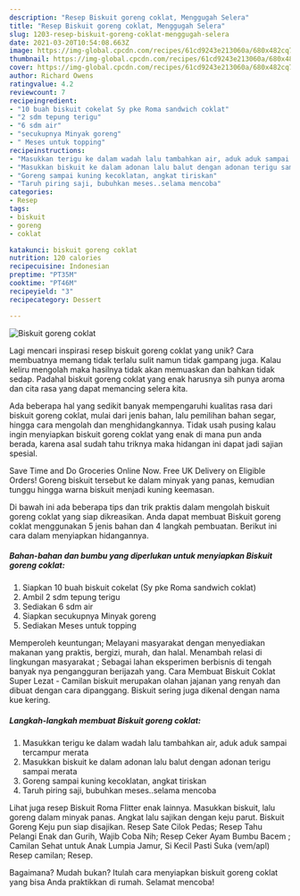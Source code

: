 ```yaml
---
description: "Resep Biskuit goreng coklat, Menggugah Selera"
title: "Resep Biskuit goreng coklat, Menggugah Selera"
slug: 1203-resep-biskuit-goreng-coklat-menggugah-selera
date: 2021-03-20T10:54:08.663Z
image: https://img-global.cpcdn.com/recipes/61cd9243e213060a/680x482cq70/biskuit-goreng-coklat-foto-resep-utama.jpg
thumbnail: https://img-global.cpcdn.com/recipes/61cd9243e213060a/680x482cq70/biskuit-goreng-coklat-foto-resep-utama.jpg
cover: https://img-global.cpcdn.com/recipes/61cd9243e213060a/680x482cq70/biskuit-goreng-coklat-foto-resep-utama.jpg
author: Richard Owens
ratingvalue: 4.2
reviewcount: 7
recipeingredient:
- "10 buah biskuit cokelat Sy pke Roma sandwich coklat"
- "2 sdm tepung terigu"
- "6 sdm air"
- "secukupnya Minyak goreng"
- " Meses untuk topping"
recipeinstructions:
- "Masukkan terigu ke dalam wadah lalu tambahkan air, aduk aduk sampai tercampur merata"
- "Masukkan biskuit ke dalam adonan lalu balut dengan adonan terigu sampai merata"
- "Goreng sampai kuning kecoklatan, angkat tiriskan"
- "Taruh piring saji, bubuhkan meses..selama mencoba"
categories:
- Resep
tags:
- biskuit
- goreng
- coklat

katakunci: biskuit goreng coklat 
nutrition: 120 calories
recipecuisine: Indonesian
preptime: "PT35M"
cooktime: "PT46M"
recipeyield: "3"
recipecategory: Dessert

---
```



![Biskuit goreng coklat](https://img-global.cpcdn.com/recipes/61cd9243e213060a/680x482cq70/biskuit-goreng-coklat-foto-resep-utama.jpg)

Lagi mencari inspirasi resep biskuit goreng coklat yang unik? Cara membuatnya memang tidak terlalu sulit namun tidak gampang juga. Kalau keliru mengolah maka hasilnya tidak akan memuaskan dan bahkan tidak sedap. Padahal biskuit goreng coklat yang enak harusnya sih punya aroma dan cita rasa yang dapat memancing selera kita.

Ada beberapa hal yang sedikit banyak mempengaruhi kualitas rasa dari biskuit goreng coklat, mulai dari jenis bahan, lalu pemilihan bahan segar, hingga cara mengolah dan menghidangkannya. Tidak usah pusing kalau ingin menyiapkan biskuit goreng coklat yang enak di mana pun anda berada, karena asal sudah tahu triknya maka hidangan ini dapat jadi sajian spesial.

Save Time and Do Groceries Online Now. Free UK Delivery on Eligible Orders! Goreng biskuit tersebut ke dalam minyak yang panas, kemudian tunggu hingga warna biskuit menjadi kuning keemasan.


Di bawah ini ada beberapa tips dan trik praktis dalam mengolah biskuit goreng coklat yang siap dikreasikan. Anda dapat membuat Biskuit goreng coklat menggunakan 5 jenis bahan dan 4 langkah pembuatan. Berikut ini cara dalam menyiapkan hidangannya.

<!--inarticleads1-->

##### Bahan-bahan dan bumbu yang diperlukan untuk menyiapkan Biskuit goreng coklat:

1. Siapkan 10 buah biskuit cokelat (Sy pke Roma sandwich coklat)
1. Ambil 2 sdm tepung terigu
1. Sediakan 6 sdm air
1. Siapkan secukupnya Minyak goreng
1. Sediakan  Meses untuk topping


Memperoleh keuntungan; Melayani masyarakat dengan menyediakan makanan yang praktis, bergizi, murah, dan halal. Menambah relasi di lingkungan masyarakat ; Sebagai lahan eksperimen berbisnis di tengah banyak nya pengangguran berijazah yang. Cara Membuat Biskuit Coklat Super Lezat - Camilan biskuit merupakan olahan jajanan yang renyah dan dibuat dengan cara dipanggang. Biskuit sering juga dikenal dengan nama kue kering. 

<!--inarticleads2-->

##### Langkah-langkah membuat Biskuit goreng coklat:

1. Masukkan terigu ke dalam wadah lalu tambahkan air, aduk aduk sampai tercampur merata
1. Masukkan biskuit ke dalam adonan lalu balut dengan adonan terigu sampai merata
1. Goreng sampai kuning kecoklatan, angkat tiriskan
1. Taruh piring saji, bubuhkan meses..selama mencoba


Lihat juga resep Biskuit Roma Flitter enak lainnya. Masukkan biskuit, lalu goreng dalam minyak panas. Angkat lalu sajikan dengan keju parut. Biskuit Goreng Keju pun siap disajikan. Resep Sate Cilok Pedas; Resep Tahu Pelangi Enak dan Gurih, Wajib Coba Nih; Resep Ceker Ayam Bumbu Bacem ; Camilan Sehat untuk Anak Lumpia Jamur, Si Kecil Pasti Suka (vem/apl) Resep camilan; Resep. 

Bagaimana? Mudah bukan? Itulah cara menyiapkan biskuit goreng coklat yang bisa Anda praktikkan di rumah. Selamat mencoba!
